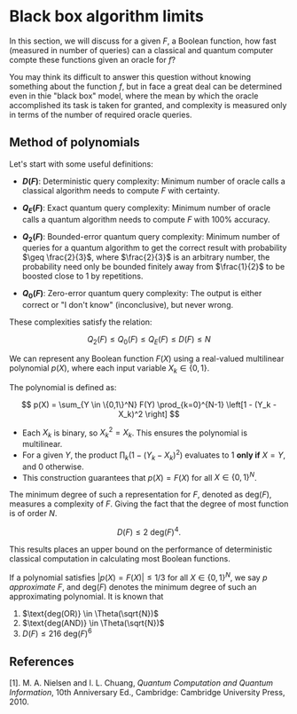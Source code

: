# Black box algorithm limits 

In this section, we will discuss for a given $F$, a Boolean function, how fast (measured in number of queries) can a classical and quantum computer compte these functions given an oracle for $f$? 

You may think its difficult to answer this question without knowing something about the function $f$, but in face a great deal can be determined even in thie "black box" model, where the mean by which the oracle accomplished its task is taken for granted, and complexity is measured only in terms of the number of required oracle queries.

## Method of polynomials

Let's start with some useful definitions:

*   **$D(F)$**: Deterministic query complexity: Minimum number of oracle calls a classical algorithm needs to compute $F$ with certainty.

*   **$Q_E(F)$**: Exact quantum query complexity: Minimum number of oracle calls a quantum algorithm needs to compute $F$ with 100% accuracy.

*   **$Q_2(F)$**: Bounded-error quantum query complexity: Minimum number of queries for a quantum algorithm to get the correct result with probability $\geq \frac{2}{3}$, where $\frac{2}{3}$ is an arbitrary number, the probability need only be bounded finitely away from $\frac{1}{2}$ to be boosted close to $1$ by repetitions.

*   **$Q_0(F)$**: Zero-error quantum query complexity: The output is either correct or "I don't know" (inconclusive), but never wrong.

These complexities satisfy the relation:

$$
Q_2(F) \leq Q_0(F) \leq Q_E(F) \leq D(F) \leq N
$$

We can represent any Boolean function $F(X)$ using a real-valued multilinear polynomial $p(X)$, where each input variable $X_k \in \{0,1\}$.

The polynomial is defined as:

$$
p(X) = \sum_{Y \in \{0,1\}^N} F(Y) \prod_{k=0}^{N-1} \left[1 - (Y_k - X_k)^2 \right]
$$

-   Each $X_k$ is binary, so $X_k^2 = X_k$. This ensures the polynomial is multilinear.
-   For a given $Y$, the product $\prod_{k}(1 - (Y_k - X_k)^2)$ evaluates to 1 **only if** $X = Y$, and 0 otherwise.
-   This construction guarantees that $p(X) = F(X)$ for all $X \in \{0,1\}^N$.

The minimum degree of such a representation for $F$, denoted as $\text{deg}(F)$, measures a complexity of $F$. Giving the fact that the degree of most function is of order $N$. 

$$
D(F) \leq 2\text{ deg}(F)^{4}.
$$

This results places an upper bound on the performance of deterministic classical computation in calculating most Boolean functions.

If a polynomial satisfies $|p(X) = F(X)| \leq 1/3$ for all $X \in \{0,1\}^{N}$, we say *p approximate* $F$, and $\text{deg}(F)$ denotes the minimum degree of such an approximating polynomial. It is known that 

1.  $\text{deg(OR)} \in \Theta(\sqrt{N})$
2.  $\text{deg(AND)} \in \Theta(\sqrt{N})$
3.  $D(F) \leq 216 \text{ deg}(F)^{6}$


## References 

[1]. M. A. Nielsen and I. L. Chuang, *Quantum Computation and Quantum Information*, 10th Anniversary Ed., Cambridge: Cambridge University Press, 2010.